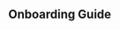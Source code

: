 ## Onboarding Guide

<P align="center">
  <IMG SRC "https://github.com/OREL-group/Onboarding/blob/main/Media%20Assets/Slide1.png">
    </P>
<P align="center">
  <IMG SRC "https://github.com/OREL-group/Onboarding/blob/main/Media%20Assets/Slide2.png">
    </P>
<P align="center">
  <IMG SRC "https://github.com/OREL-group/Onboarding/blob/main/Media%20Assets/Slide3.png">
    </P>
<P align="center">
  <IMG SRC "https://github.com/OREL-group/Onboarding/blob/main/Media%20Assets/Slide4.png">
    </P>
<P align="center">
  <IMG SRC "https://github.com/OREL-group/Onboarding/blob/main/Media%20Assets/Slide5.png">
    </P>
<P align="center">
  <IMG SRC "https://github.com/OREL-group/Onboarding/blob/main/Media%20Assets/Slide6.png">
    </P>
<P align="center">
  <IMG SRC "https://github.com/OREL-group/Onboarding/blob/main/Media%20Assets/Slide7.png">
    </P>
<P align="center">
  <IMG SRC "https://github.com/OREL-group/Onboarding/blob/main/Media%20Assets/Slide8.png">
    </P>
<P align="center">
  <IMG SRC "https://github.com/OREL-group/Onboarding/blob/main/Media%20Assets/Slide9.png">
    </P>
<P align="center">
  <IMG SRC "https://github.com/OREL-group/Onboarding/blob/main/Media%20Assets/Slide10.png">
    </P>
<P align="center">
  <IMG SRC "https://github.com/OREL-group/Onboarding/blob/main/Media%20Assets/Slide11.png">
    </P>
<P align="center">
  <IMG SRC "https://github.com/OREL-group/Onboarding/blob/main/Media%20Assets/Slide12.png">
    </P>
<P align="center">
  <IMG SRC "https://github.com/OREL-group/Onboarding/blob/main/Media%20Assets/Slide13.png">
    </P>
<P align="center">
  <IMG SRC "https://github.com/OREL-group/Onboarding/blob/main/Media%20Assets/Slide14.png">
    </P>
<P align="center">
  <IMG SRC "https://github.com/OREL-group/Onboarding/blob/main/Media%20Assets/Slide15.png">
    </P>
<P align="center">
  <IMG SRC "https://github.com/OREL-group/Onboarding/blob/main/Media%20Assets/Slide16.png">
    </P>
<P align="center">
  <IMG SRC "https://github.com/OREL-group/Onboarding/blob/main/Media%20Assets/Slide17.png">
    </P>
<P align="center">
  <IMG SRC "https://github.com/OREL-group/Onboarding/blob/main/Media%20Assets/Slide18.png">
    </P>
<P align="center">
  <IMG SRC "https://github.com/OREL-group/Onboarding/blob/main/Media%20Assets/Slide19.png">
    </P>
<P align="center">
  <IMG SRC "https://github.com/OREL-group/Onboarding/blob/main/Media%20Assets/Slide20.png">
    </P>
<P align="center">
  <IMG SRC "https://github.com/OREL-group/Onboarding/blob/main/Media%20Assets/Slide21.png">
    </P>
<P align="center">
  <IMG SRC "https://github.com/OREL-group/Onboarding/blob/main/Media%20Assets/Slide22.png">
    </P>
<P align="center">
  <IMG SRC "https://github.com/OREL-group/Onboarding/blob/main/Media%20Assets/Slide23.png">
    </P>
<P align="center">
  <IMG SRC "https://github.com/OREL-group/Onboarding/blob/main/Media%20Assets/Slide24.png">
    </P>
<P align="center">
  <IMG SRC "https://github.com/OREL-group/Onboarding/blob/main/Media%20Assets/Slide25.png">
    </P>
<P align="center">
  <IMG SRC "https://github.com/OREL-group/Onboarding/blob/main/Media%20Assets/Slide26.png">
    </P>
<P align="center">
  <IMG SRC "https://github.com/OREL-group/Onboarding/blob/main/Media%20Assets/Slide27.png">
    </P>
